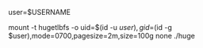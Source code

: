user=$USERNAME

mount -t hugetlbfs -o uid=$(id -u $user),gid=$(id -g $user),mode=0700,pagesize=2m,size=100g none ./huge
